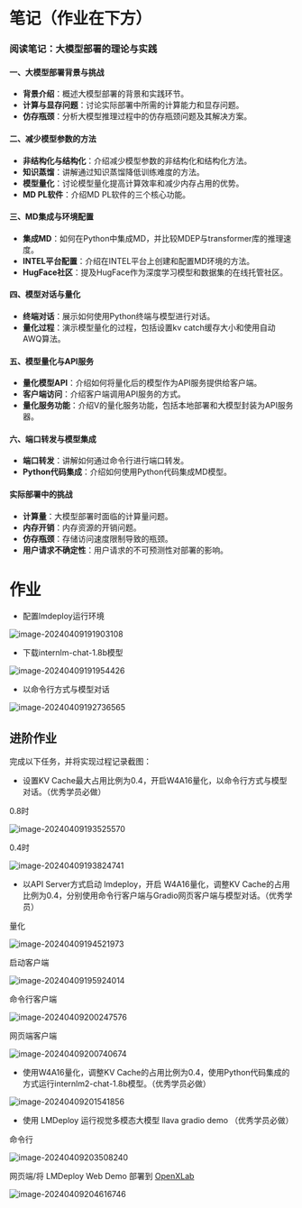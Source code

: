 # 笔记（作业在下方）

### 阅读笔记：大模型部署的理论与实践

#### 一、大模型部署背景与挑战

- **背景介绍**：概述大模型部署的背景和实践环节。
- **计算与显存问题**：讨论实际部署中所需的计算能力和显存问题。
- **仿存瓶颈**：分析大模型推理过程中的仿存瓶颈问题及其解决方案。

#### 二、减少模型参数的方法

- **非结构化与结构化**：介绍减少模型参数的非结构化和结构化方法。
- **知识蒸馏**：讲解通过知识蒸馏降低训练难度的方法。
- **模型量化**：讨论模型量化提高计算效率和减少内存占用的优势。
- **MD PL软件**：介绍MD PL软件的三个核心功能。

#### 三、MD集成与环境配置

- **集成MD**：如何在Python中集成MD，并比较MDEP与transformer库的推理速度。
- **INTEL平台配置**：介绍在INTEL平台上创建和配置MD环境的方法。
- **HugFace社区**：提及HugFace作为深度学习模型和数据集的在线托管社区。

#### 四、模型对话与量化

- **终端对话**：展示如何使用Python终端与模型进行对话。
- **量化过程**：演示模型量化的过程，包括设置kv catch缓存大小和使用自动AWQ算法。

#### 五、模型量化与API服务

- **量化模型API**：介绍如何将量化后的模型作为API服务提供给客户端。
- **客户端访问**：介绍客户端调用API服务的方式。
- **量化服务功能**：介绍V的量化服务功能，包括本地部署和大模型封装为API服务器。

#### 六、端口转发与模型集成

- **端口转发**：讲解如何通过命令行进行端口转发。
- **Python代码集成**：介绍如何使用Python代码集成MD模型。

#### 实际部署中的挑战

- **计算量**：大模型部署时面临的计算量问题。
- **内存开销**：内存资源的开销问题。
- **仿存瓶颈**：存储访问速度限制导致的瓶颈。
- **用户请求不确定性**：用户请求的不可预测性对部署的影响。



# 作业

- 配置lmdeploy运行环境

![image-20240409191903108](lesson5.assets/image-20240409191903108.png)

- 下载internlm-chat-1.8b模型

![image-20240409191954426](lesson5.assets/image-20240409191954426.png)

- 以命令行方式与模型对话

![image-20240409192736565](lesson5.assets/image-20240409192736565.png)

## 进阶作业



完成以下任务，并将实现过程记录截图：

- 设置KV Cache最大占用比例为0.4，开启W4A16量化，以命令行方式与模型对话。（优秀学员必做）

0.8时

![image-20240409193525570](lesson5.assets/image-20240409193525570.png)

0.4时

![image-20240409193824741](lesson5.assets/image-20240409193824741.png)



- 以API Server方式启动 lmdeploy，开启 W4A16量化，调整KV Cache的占用比例为0.4，分别使用命令行客户端与Gradio网页客户端与模型对话。（优秀学员）

量化

![image-20240409194521973](lesson5.assets/image-20240409194521973.png)

启动客户端

![image-20240409195924014](lesson5.assets/image-20240409195924014.png)

命令行客户端

![image-20240409200247576](lesson5.assets/image-20240409200247576.png)

网页端客户端

![image-20240409200740674](lesson5.assets/image-20240409200740674.png)

- 使用W4A16量化，调整KV Cache的占用比例为0.4，使用Python代码集成的方式运行internlm2-chat-1.8b模型。（优秀学员必做）

![image-20240409201541856](lesson5.assets/image-20240409201541856.png)

- 使用 LMDeploy 运行视觉多模态大模型 llava gradio demo （优秀学员必做）

命令行

![image-20240409203508240](lesson5.assets/image-20240409203508240.png)



网页端/将 LMDeploy Web Demo 部署到 [OpenXLab](https://github.com/InternLM/Tutorial/blob/camp2/tools/openxlab-deploy) 

![image-20240409204616746](lesson5.assets/image-20240409204616746.png)

